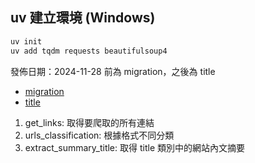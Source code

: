 ## uv 建立環境 (Windows)
```powershell
uv init
uv add tqdm requests beautifulsoup4
```

發佈日期：2024-11-28 前為 migration，之後為 title

- [migration](https://tfc-taiwan.org.tw/fact-check-reports/migration-106/)
- [title](https://tfc-taiwan.org.tw/fact-check-reports/us-taiwan-trade-32-percent-tariff-not-final/)

1. get_links: 取得要爬取的所有連結
2. urls_classification: 根據格式不同分類
3. extract_summary_title: 取得 title 類別中的網站內文摘要
